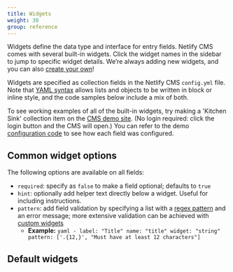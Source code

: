 ```yaml
---
title: Widgets
weight: 30
group: reference
---
```


Widgets define the data type and interface for entry fields. Netlify CMS comes with several built-in widgets. Click the widget names in the sidebar to jump to specific widget details. We’re always adding new widgets, and you can also [create your own](../custom-widgets)!

Widgets are specified as collection fields in the Netlify CMS `config.yml` file. Note that [YAML syntax](https://en.wikipedia.org/wiki/YAML#Basic_components) allows lists and objects to be written in block or inline style, and the code samples below include a mix of both.

To see working examples of all of the built-in widgets, try making a 'Kitchen Sink' collection item on the [CMS demo site](https://cms-demo.netlify.com). (No login required: click the login button and the CMS will open.) You can refer to the demo [configuration code](https://github.com/netlify/netlify-cms/blob/master/dev-test/config.yml) to see how each field was configured.


## Common widget options

The following options are available on all fields:

- `required`: specify as `false` to make a field optional; defaults to `true`
- `hint`: optionally add helper text directly below a widget. Useful for including instructions.
- `pattern`: add field validation by specifying a list with a [regex pattern](https://regexr.com/) and an error message; more extensive validation can be achieved with [custom widgets](../custom-widgets/#advanced-field-validation)
  - **Example:**
        ```yaml
        - label: "Title"
          name: "title"
          widget: "string"
          pattern: ['.{12,}', "Must have at least 12 characters"]
        ```

## Default widgets
